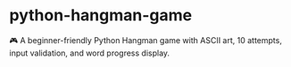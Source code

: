 # python-hangman-game
🎮 A beginner-friendly Python Hangman game with ASCII art, 10 attempts, input validation, and word progress display.
